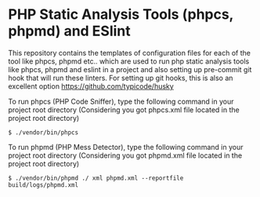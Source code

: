 # PHP Static Analysis Tools (phpcs, phpmd) and ESlint

This repository contains the templates of configuration files for each of the tool like phpcs, phpmd etc.. which are used to run php static analysis tools like phpcs, phpmd and eslint in a project and also setting up pre-commit git hook that will run these linters. For setting up git hooks, this is also an excellent option https://github.com/typicode/husky

To run phpcs (PHP Code Sniffer), type the following command in your project root directory (Considering you got phpcs.xml file located in the project root directory)

    $ ./vendor/bin/phpcs

To run phpmd (PHP Mess Detector), type the following command in your project root directory (Considering you got phpmd.xml file located in the project root directory)

    $ ./vendor/bin/phpmd ./ xml phpmd.xml --reportfile build/logs/phpmd.xml 
